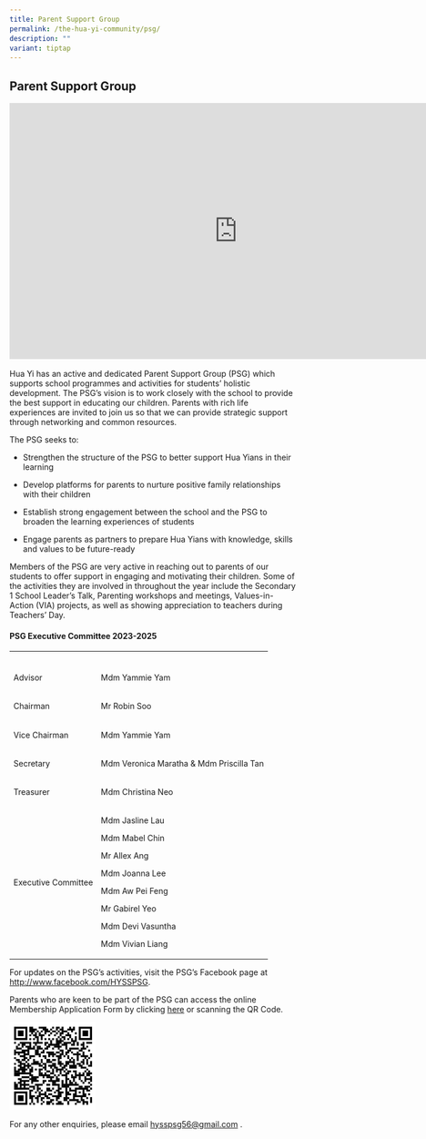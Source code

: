 ```yaml
---
title: Parent Support Group
permalink: /the-hua-yi-community/psg/
description: ""
variant: tiptap
---
```

<h2>Parent Support Group</h2>
<div class="iframe-wrapper">
<iframe height="450" width="800" allowfullscreen="true" frameborder="0" src="https://docs.google.com/presentation/d/e/2PACX-1vTSRkZsnLRAxCmtnGteojutOw1Tuqk0pKcpEbCceENA4P63XIHC4Oyj3nxyvME48wiIWeR9u9EAyFgW/embed?start=false&amp;loop=false&amp;delayms=3000"></iframe>
</div>
<p>Hua Yi has an active and dedicated Parent Support Group (PSG) which supports
school programmes and activities for students’ holistic development. The
PSG’s vision is to work closely with the school to provide the best support
in educating our children. Parents with rich life experiences are invited
to join us so that we can provide strategic support through networking
and common resources.</p>
<p>The PSG seeks to:</p>
<ul data-tight="true" class="tight">
<li>
<p>Strengthen the structure of the PSG to better support Hua Yians in their
learning</p>
</li>
<li>
<p>Develop platforms for parents to nurture positive family relationships
with their children</p>
</li>
<li>
<p>Establish strong engagement between the school and the PSG to broaden
the learning experiences of students</p>
</li>
<li>
<p>Engage parents as partners to prepare Hua Yians with knowledge, skills
and values to be future-ready</p>
</li>
</ul>
<p>Members of the PSG are very active in reaching out to parents of our students
to offer support in engaging and motivating their children. Some of the
activities they are involved in throughout the year include the Secondary
1 School Leader’s Talk, Parenting workshops and meetings, Values-in-Action
(VIA) projects, as well as showing appreciation to teachers during Teachers’
Day.</p>
<h4>PSG Executive Committee 2023-2025</h4>
<table style="minWidth: 50px">
<colgroup>
<col>
<col>
</colgroup>
<tbody>
<tr>
<th rowspan="1" colspan="1">
<p></p>
</th>
<th rowspan="1" colspan="1">
<p></p>
</th>
</tr>
<tr>
<td rowspan="1" colspan="1">
<p>Advisor</p>
</td>
<td rowspan="1" colspan="1">
<p>Mdm Yammie Yam</p>
</td>
</tr>
<tr>
<td rowspan="1" colspan="1">
<p>Chairman</p>
</td>
<td rowspan="1" colspan="1">
<p>Mr Robin Soo</p>
</td>
</tr>
<tr>
<td rowspan="1" colspan="1">
<p>Vice Chairman</p>
</td>
<td rowspan="1" colspan="1">
<p>Mdm Yammie Yam</p>
</td>
</tr>
<tr>
<td rowspan="1" colspan="1">
<p>Secretary</p>
</td>
<td rowspan="1" colspan="1">
<p>Mdm Veronica Maratha &amp; Mdm Priscilla Tan</p>
</td>
</tr>
<tr>
<td rowspan="1" colspan="1">
<p>Treasurer</p>
</td>
<td rowspan="1" colspan="1">
<p>Mdm Christina Neo</p>
</td>
</tr>
<tr>
<td rowspan="7" colspan="1">
<p>Executive Committee</p>
</td>
<td rowspan="7" colspan="1">
<p>Mdm Jasline Lau</p>
<p>Mdm Mabel Chin</p>
<p>Mr Allex Ang</p>
<p>Mdm Joanna Lee</p>
<p>Mdm Aw Pei Feng</p>
<p>Mr Gabirel Yeo</p>
<p>Mdm Devi Vasuntha</p>
<p>Mdm Vivian Liang</p>
</td>
</tr>
<tr></tr>
<tr></tr>
<tr></tr>
<tr></tr>
<tr></tr>
<tr></tr>
</tbody>
</table>
<p>For updates on the PSG’s activities, visit the PSG’s Facebook page at&nbsp;
<a href="http://www.facebook.com/HYSSPSG" rel="noopener noreferrer nofollow" target="_blank">http://www.facebook.com/HYSSPSG</a>.</p>
<p>Parents who are keen to be part of the PSG can access the online Membership
Application Form by clicking&nbsp;<a href="https://docs.google.com/forms/d/e/1FAIpQLScjK-zWdtQk5pIRjQvzU3U1cvUpH0bFD8ks_8i-ZlUOwTnUrQ/viewform" rel="noopener noreferrer nofollow" target="_blank">here</a>&nbsp;or
scanning the QR Code.</p>
<p></p>
<p></p>
<div class="isomer-image-wrapper">
<img style="width: 30%;" height="auto" width="100%" alt="" src="/images/2024/PSG_registration_link.jpg">
</div>
<p>For any other enquiries, please email&nbsp;<a href="mailto:hysspsg56@gmail.com" rel="noopener noreferrer nofollow" target="_blank">hysspsg56@gmail.com</a>&nbsp;.</p>